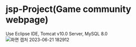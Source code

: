 # jsp-Project(Game community webpage)
Use Eclipse IDE, Tomcat v10.0 Server, MySQL 8.0
![화면 캡처 2023-06-21 182912](https://github.com/gmk0603/jsp-Project/assets/57435225/a99975d2-79ee-4960-a21d-d576e766b023)
